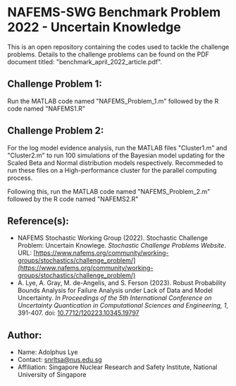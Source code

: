 # NAFEMS-SWG Benchmark Problem 2022 - Uncertain Knowledge

This is an open repository containing the codes used to tackle the challenge problems. Details to the challenge problems can be found on the PDF document titled: "benchmark_april_2022_article.pdf".

## Challenge Problem 1:
Run the MATLAB code named "NAFEMS_Problem_1.m" followed by the R code named "NAFEMS1.R"

## Challenge Problem 2:
For the log model evidence analysis, run the MATLAB files "Cluster1.m" and "Cluster2.m" to run 100 simulations of the Bayesian model updating for the Scaled Beta and Normal distribution models respectively. Recommeded to run these files on a High-performance cluster for the parallel computing process.

Following this, run the MATLAB code named "NAFEMS_Problem_2.m" followed by the R code named "NAFEMS2.R"

## Reference(s):
* NAFEMS Stochastic Working Group (2022). Stochastic Challenge Problem: Uncertain Knowlege. *Stochastic Challenge Problems Website*. URL: [https://www.nafems.org/community/working-groups/stochastics/challenge_problem/](https://www.nafems.org/community/working-groups/stochastics/challenge_problem/)
* A. Lye, A. Gray, M. de-Angelis, and S. Ferson (2023). Robust Probability Bounds Analysis for Failure Analysis under Lack of Data and Model Uncertainty. *In Proceedings of the 5th International Conference on Uncertainty Quantication in Computational Sciences and Engineering, 1*, 391-407. doi: [10.7712/120223.10345.19797](https://www.eccomasproceedia.org/conferences/thematic-conferences/uncecomp-2023/10345)

## Author:
* Name: Adolphus Lye
* Contact: snrltsa@nus.edu.sg
* Affiliation: Singapore Nuclear Research and Safety Institute, National University of Singapore

